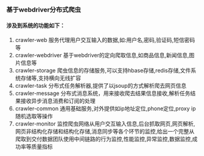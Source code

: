 ### 基于webdriver分布式爬虫
#### 涉及到系统的功能如下：
1. crawler-web 服务代理用户交互输入的数据,如:用户名,密码,验证码,短信密码等
2. crawler-webdriver 基于webdriver的定向爬取信息,如商品信息,新闻信息,图片信息等
3. crawler-storage 爬虫信息的存储服务,可以支持hbase存储,redis存储,文件系统存储等,支持横向无线扩容
4. crawler-task 分布式任务解析器,提供了以jsoup的方式解析爬去网页信息
5. crawler-message 分布式消息系统，用来接收爬去结果信息接收,解析任务结果接收异步消息消费和订阅的处理
6. crawler-common 通用基础服务,对外提供如ip地址定位,phone定位,proxy ip随机选取等操作
7. crawler-monitor 监控爬虫网络从用户交互输入信息,后台抓取网页,网页解析,网页非结构化存储和结构化存储,消息同步等各个环节的监控,给出一个完整从爬取到交付数据团队使用中间链路的行为监控,性能监控,异常监控,数据监控,成功率等质量指标
